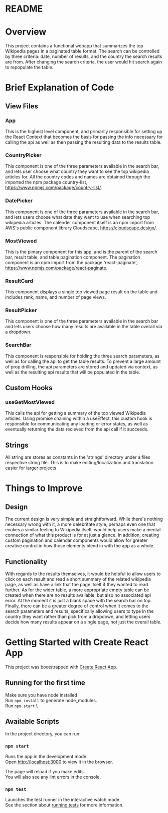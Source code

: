 # README

# Overview

This project contains a functional webapp that summarizes the top Wikipedia pages in a paginated table format. The search can be controlled by three criteria: date, number of results, and the country the search results are from. After changing the search criteria, the user would hit search again to repopulate the table.

# Brief Explanation of Code

## View Files

### App

This is the highest level component, and primarily responsible for setting up the React Context that becomes the basis for passing the info necessary for calling the api as well as then passing the resulting data to the results table.

### CountryPicker

This component is one of the three parameters available in the search bar, and lets user choose what country they want to see the top wikipedia articles for. All the country codes and names are obtained through the imported the npm package country-list, https://www.npmjs.com/package/country-list/.

### DatePicker

This component is one of the three parameters available in the search bar, and lets users choose what date they want to use when searching top wikipedia articles. The calender component itself is an npm import from AWS's public component library Cloudscape, https://cloudscape.design/.  

###  MostViewed

This is the pimary component for this app, and is the parent of the search bar, result table, and table pagination component. The pagination component is an npm import from the package 'react-paginate', https://www.npmjs.com/package/react-paginate. 

### ResultCard

This component displays a single top viewed page result on the table and includes rank, name, and number of page views.

### ResultPicker

This component is one of the three parameters available in the search bar and lets users choose how many results are available in the table overall via a dropdown.

### SearchBar

This component is responsible for holding the three search parameters, as well as for calling the api to get the table results. To prevent a large amount of prop drilling, the api parameters are stored and updated via context, as well as the resulting api results that will be populated in the table.

## Custom Hooks

### useGetMostViewed

This calls the api for getting a summary of the top viewed Wikipedia articles. Using promise chaining within a useEffect, this custom hook is responsible for communicating any loading or error states, as well as eventually returning the data recieved from the api call if it succeeds.

## Strings

All string are stores as constants in the 'strings' directory under a files respective string file. This is to make editing/localization and translation easier for larger projects

# Things to Improve

## Design

The current design is very simple and straightforward. While there's nothing necessary wrong with it, a more delebritate style, perhaps even one that evokes a similar feeling to Wikipedia itself, would help users make a mental connection of what this product is for at just a glance. In addition, creating custom pagination and calendar components would allow for greater creative control in how those elements blend in with the app as a whole.

## Functionality

With regards to the results themselves, it would be helpful to allow users to click on each result and read a short summary of the related wikipedia page, as well as have a link that the page itself if they wanted to read further. As for the wider table, a more appropriate empty table can be created when there are no results available, but also no associated api error. At the moment it is just a blank space with the search bar on top. Finally, there can be a greater degree of control when it comes to the search parameters and results, specifically allowing users to type in the country they want rather than pick from a dropdown, and letting users decide how many results appear on a single page, not just the overall table.


# Getting Started with Create React App

This project was bootstrapped with [Create React App](https://github.com/facebook/create-react-app).

## Running for the first time

Make sure you have node installed\
Run `npm install` to generate node_modules.\
Run `npm start` \

## Available Scripts

In the project directory, you can run:

### `npm start`

Runs the app in the development mode.\
Open [http://localhost:3000](http://localhost:3000) to view it in the browser.

The page will reload if you make edits.\
You will also see any lint errors in the console.

### `npm test`

Launches the test runner in the interactive watch mode.\
See the section about [running tests](https://facebook.github.io/create-react-app/docs/running-tests) for more information.

